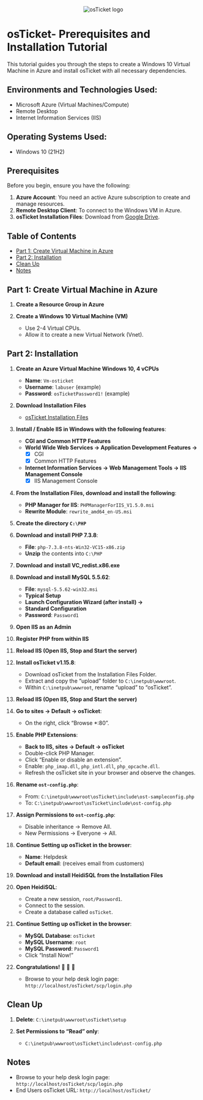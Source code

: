 <p align="center">
<img src="https://i.imgur.com/Clzj7Xs.png" alt="osTicket logo"/>
</p>


# osTicket- Prerequisites and Installation Tutorial

This tutorial guides you through the steps to create a Windows 10 Virtual Machine in Azure and install osTicket with all necessary dependencies.

## Environments and Technologies Used:
- Microsoft Azure (Virtual Machines/Compute)
- Remote Desktop
- Internet Information Services (IIS)

## Operating Systems Used:
- Windows 10</b> (21H2)
  
## Prerequisites

Before you begin, ensure you have the following:

1. **Azure Account**: You need an active Azure subscription to create and manage resources.
2. **Remote Desktop Client**: To connect to the Windows VM in Azure.
3. **osTicket Installation Files**: Download from [Google Drive](https://drive.google.com/drive/u/1/folders/1APMfNyfNzcxZC6EzdaNfdZsUwxWYChf6).


## Table of Contents
- [Part 1: Create Virtual Machine in Azure](#part-1-create-virtual-machine-in-azure)
- [Part 2: Installation](#part-2-installation)
- [Clean Up](#clean-up)
- [Notes](#notes)

## Part 1: Create Virtual Machine in Azure

1. **Create a Resource Group in Azure**

2. **Create a Windows 10 Virtual Machine (VM)**
   - Use 2-4 Virtual CPUs.
   - Allow it to create a new Virtual Network (Vnet).

## Part 2: Installation

1. **Create an Azure Virtual Machine Windows 10, 4 vCPUs**
   - **Name**: `Vm-osticket`
   - **Username**: `labuser` (example)
   - **Password**: `osTicketPassword1!` (example)

2. **Download Installation Files**
   - [osTicket Installation Files](https://drive.google.com/drive/u/1/folders/1APMfNyfNzcxZC6EzdaNfdZsUwxWYChf6)

3. **Install / Enable IIS in Windows with the following features**:
   - **CGI and Common HTTP Features**
   - **World Wide Web Services -> Application Development Features ->**
     - [X] CGI
     - [X] Common HTTP Features
   - **Internet Information Services -> Web Management Tools -> IIS Management Console**
     - [X] IIS Management Console

4. **From the Installation Files, download and install the following**:
   - **PHP Manager for IIS**: `PHPManagerForIIS_V1.5.0.msi`
   - **Rewrite Module**: `rewrite_amd64_en-US.msi`

5. **Create the directory `C:\PHP`**

6. **Download and install PHP 7.3.8**:
   - **File**: `php-7.3.8-nts-Win32-VC15-x86.zip`
   - **Unzip** the contents into `C:\PHP`

7. **Download and install VC_redist.x86.exe**

8. **Download and install MySQL 5.5.62**:
   - **File**: `mysql-5.5.62-win32.msi`
   - **Typical Setup**
   - **Launch Configuration Wizard (after install) ->**
   - **Standard Configuration**
   - **Password**: `Password1`

9. **Open IIS as an Admin**

10. **Register PHP from within IIS**

11. **Reload IIS (Open IIS, Stop and Start the server)**

12. **Install osTicket v1.15.8**:
    - Download osTicket from the Installation Files Folder.
    - Extract and copy the “upload” folder to `C:\inetpub\wwwroot`.
    - Within `C:\inetpub\wwwroot`, rename “upload” to “osTicket”.

13. **Reload IIS (Open IIS, Stop and Start the server)**

14. **Go to sites -> Default -> osTicket**:
    - On the right, click “Browse *:80”.

15. **Enable PHP Extensions**:
    - **Back to IIS, sites -> Default -> osTicket**
    - Double-click PHP Manager.
    - Click “Enable or disable an extension”.
    - Enable: `php_imap.dll`, `php_intl.dll`, `php_opcache.dll`.
    - Refresh the osTicket site in your browser and observe the changes.

16. **Rename `ost-config.php`**:
    - From: `C:\inetpub\wwwroot\osTicket\include\ost-sampleconfig.php`
    - To: `C:\inetpub\wwwroot\osTicket\include\ost-config.php`

17. **Assign Permissions to `ost-config.php`**:
    - Disable inheritance -> Remove All.
    - New Permissions -> Everyone -> All.

18. **Continue Setting up osTicket in the browser**:
    - **Name**: Helpdesk
    - **Default email**: (receives email from customers)

19. **Download and install HeidiSQL from the Installation Files**

20. **Open HeidiSQL**:
    - Create a new session, `root/Password1`.
    - Connect to the session.
    - Create a database called `osTicket`.

21. **Continue Setting up osTicket in the browser**:
    - **MySQL Database**: `osTicket`
    - **MySQL Username**: `root`
    - **MySQL Password**: `Password1`
    - Click “Install Now!”

22. **Congratulations!** 🥳 🥳 🥳
    - Browse to your help desk login page: `http://localhost/osTicket/scp/login.php`

## Clean Up

1. **Delete**: `C:\inetpub\wwwroot\osTicket\setup`

2. **Set Permissions to “Read” only**: 
   - `C:\inetpub\wwwroot\osTicket\include\ost-config.php`

## Notes

- Browse to your help desk login page: `http://localhost/osTicket/scp/login.php`
- End Users osTicket URL: `http://localhost/osTicket/`
